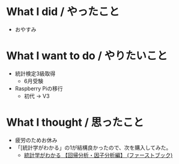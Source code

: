 # What I did / やったこと
- おやすみ

# What I want to do / やりたいこと
- 統計検定3級取得
  - 6月受験
- Raspberry Piの移行
  - 初代 → V3

# What I thought / 思ったこと
- 疲労のためお休み
- 「[統計学がわかる」の1が結構良かったので、次を購入してみた。
  - [統計学がわかる 【回帰分析・因子分析編】 (ファーストブック) ](https://www.amazon.co.jp/dp/4774137073)
